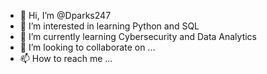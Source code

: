 - 👋 Hi, I’m @Dparks247
- 👀 I’m interested in learning Python and SQL
- 🌱 I’m currently learning Cybersecurity and Data Analytics 
- 💞️ I’m looking to collaborate on ...
- 📫 How to reach me ...

<!---
Dparks247/Dparks247 is a ✨ special ✨ repository because its `README.md` (this file) appears on your GitHub profile.
You can click the Preview link to take a look at your changes.
--->

